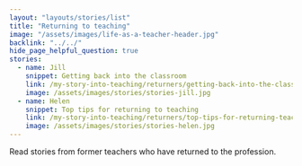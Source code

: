 ```yaml
---
layout: "layouts/stories/list"
title: "Returning to teaching"
image: "/assets/images/life-as-a-teacher-header.jpg"
backlink: "../../"
hide_page_helpful_question: true
stories:
  - name: Jill
    snippet: Getting back into the classroom
    link: /my-story-into-teaching/returners/getting-back-into-the-classroom
    image: /assets/images/stories/stories-jill.jpg
  - name: Helen
    snippet: Top tips for returning to teaching
    link: /my-story-into-teaching/returners/top-tips-for-returning-teachers
    image: /assets/images/stories/stories-helen.jpg
---
```


Read stories from former teachers who have returned to the profession.
